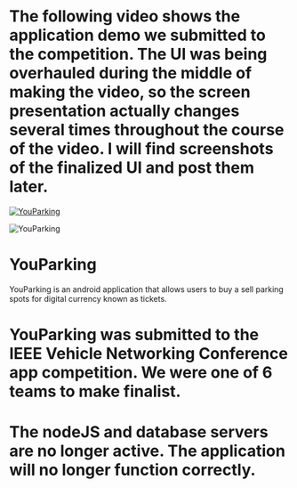 # The following video shows the application demo we submitted to the competition. The UI was being overhauled during the middle of making the video, so the screen presentation actually changes several times throughout the course of the video. I will find screenshots of the finalized UI and post them later.

[![YouParking](https://img.youtube.com/vi/bfHpmMrn3KQ/0.jpg)](https://www.youtube.com/watch?v=bfHpmMrn3KQ)

![YouParking](https://github.com/AaronFromTroy/YouParking/blob/master/YouParking1/app/src/main/c_youparking_launcher-web.png?raw=true)

# YouParking
YouParking is an android application that allows users to buy a sell parking spots for digital currency known as tickets.

# YouParking was submitted to the IEEE Vehicle Networking Conference app competition. We were one of 6 teams to make finalist.

# The nodeJS and database servers are no longer active. The application will no longer function correctly.
